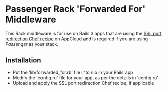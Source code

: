 # Passenger Rack 'Forwarded For' Middleware

This Rack middleware is for use on Rails 3 apps that are using the [SSL port redirection Chef recipe](http://github.com/tjl2/ssl_port_redirect) on AppCloud and is required if you are using _Passenger_ as your stack.

## Installation

* Put the 'lib/forwarded_for.rb' file into /lib in your Rails app
* Modify the 'config.ru' file for your app, as per the details in 'config.ru'
* Upload and apply the SSL port redirection Chef recipe, if applicable
